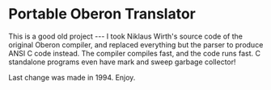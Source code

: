 # Portable Oberon Translator

This is a good old project --- I took Niklaus Wirth's source
code of the original Oberon compiler, and replaced everything
but the parser to produce ANSI C code instead. The compiler
compiles fast, and the code runs fast. C standalone programs
even have mark and sweep garbage collector!

Last change was made in 1994. Enjoy.
